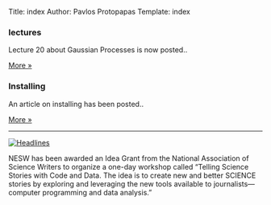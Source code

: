 Title: index
Author: Pavlos Protopapas
Template: index


<div class="row">
    <div class="col-lg-6">
      <h3>lectures</h3>
      <p class="text-success">Lecture 20 about Gaussian Processes is now posted..</p>
      <p><a class="btn btn-default" href="/" role="button">More &raquo;</a></p>
    </div><!-- /.col-lg-4 -->
    <div class="col-lg-6">
      <h3>Installing</h3>
      <p>An article on installing has been posted..</p>
      <p><a class="btn btn-default" href="{filename}/posts/installpython.md" role="button">More &raquo;</a></p>
    </div><!-- /.col-lg-4 -->
</div>

<hr/>
<div class="row">
    <div class="col-lg-12">
      <a href="http://xkcd.com/1283/">
      <img class="img-responsive" src="http://imgs.xkcd.com/comics/headlines.png" title="1916: &#39;PHYSICIST DAD&#39; TURNS HIS ATTENTION TO GRAVITY, AND YOU WON&#39;T BELIEVE WHAT HE FINDS. [PICS] [NSFW]" alt="Headlines"></a>
      <br/>
     <p> NESW has been awarded an Idea Grant from the National Association of Science Writers to organize a one-day workshop called “Telling Science Stories with Code and Data. The idea is to create new and better SCIENCE stories by exploring and leveraging the new tools available to journalists—computer programming and data analysis.”</p>
    </div>
</div>

